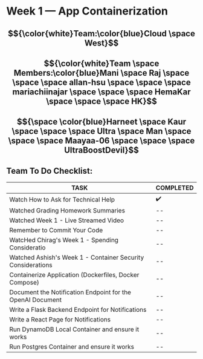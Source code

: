 # Week 1 — App Containerization

## $${\color{white}Team:\color{blue}Cloud \space West}$$ 
## $${\color{white}Team \space Members:\color{blue}Mani \space Raj \space \space \space allan-hsu \space \space \space mariachiinajar \space \space \space HemaKar \space \space \space HK}$$ 
## $${\space \color{blue}Harneet \space Kaur \space \space \space Ultra \space Man \space \space \space Maayaa-06 \space \space \space UltraBoostDevil}$$ 


 ## Team To Do Checklist:
   
| TASK | COMPLETED |
|  --- |    ---    |
| Watch How to Ask for Technical Help | :heavy_check_mark: |
| Watched Grading Homework Summaries   | -- |
| Watched Week 1 - Live Streamed Video | -- |
| Remember to Commit Your Code | -- |
| WatcHed Chirag's Week 1 - Spending Consideratio | -- |
| Watched Ashish's Week 1 - Container Security Considerations | -- |
| Containerize Application (Dockerfiles, Docker Compose) | -- |
| Document the Notification Endpoint for the OpenAI Document | -- |
| Write a Flask Backend Endpoint for Notifications | -- |
| Write a React Page for Notifications | -- |
| Run DynamoDB Local Container and ensure it works | -- |
| Run Postgres Container and ensure it works | -- |
